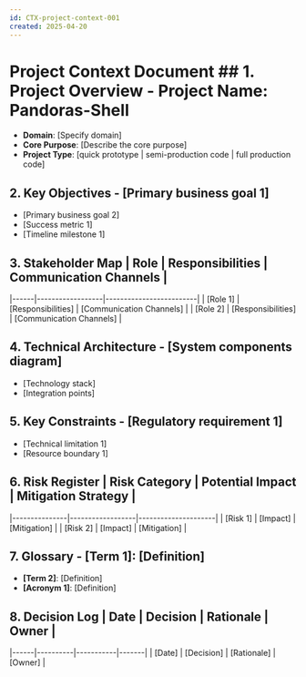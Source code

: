 ```yaml
---
id: CTX-project-context-001
created: 2025-04-20
---
```


# Project Context Document ## 1. Project Overview - **Project Name**: Pandoras-Shell
- **Domain**: [Specify domain]
- **Core Purpose**: [Describe the core purpose]
- **Project Type**: [quick prototype | semi-production code | full production code]

## 2. Key Objectives - [Primary business goal 1]
- [Primary business goal 2]
- [Success metric 1]
- [Timeline milestone 1]

## 3. Stakeholder Map | Role | Responsibilities | Communication Channels |
|------|------------------|-------------------------|
| [Role 1] | [Responsibilities] | [Communication Channels] |
| [Role 2] | [Responsibilities] | [Communication Channels] |

## 4. Technical Architecture - [System components diagram]
- [Technology stack]
- [Integration points]

## 5. Key Constraints - [Regulatory requirement 1]
- [Technical limitation 1]
- [Resource boundary 1]

## 6. Risk Register | Risk Category | Potential Impact | Mitigation Strategy |
|---------------|------------------|---------------------|
| [Risk 1] | [Impact] | [Mitigation] |
| [Risk 2] | [Impact] | [Mitigation] |

## 7. Glossary - **[Term 1]**: [Definition]
- **[Term 2]**: [Definition]
- **[Acronym 1]**: [Definition]

## 8. Decision Log | Date | Decision | Rationale | Owner |
|------|----------|-----------|-------|
| [Date] | [Decision] | [Rationale] | [Owner] |